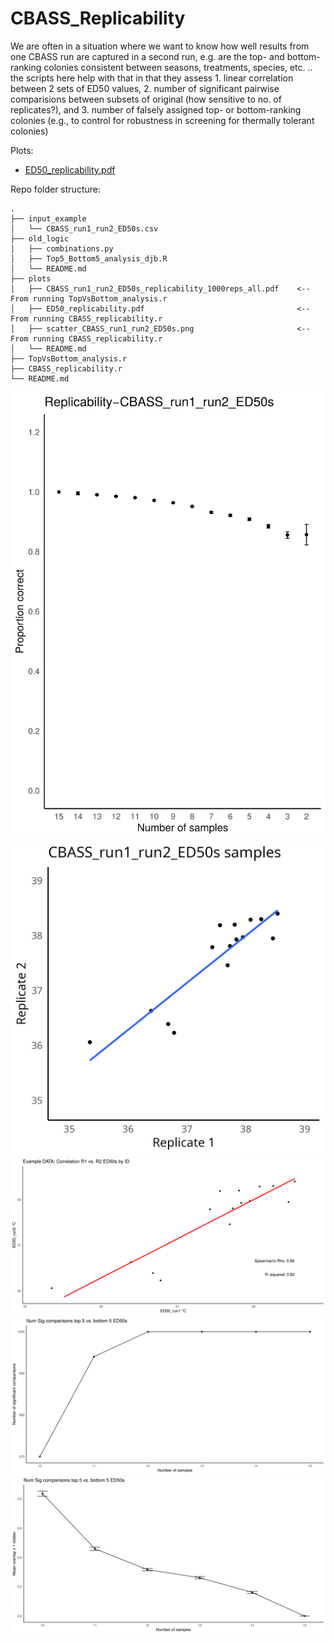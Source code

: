 # CBASS_Replicability

We are often in a situation where we want to know how well results from one CBASS run are captured in a second run, e.g. are the top- and bottom-ranking colonies consistent between seasons, treatments, species, etc. .. the scripts here help with that in that they assess 1. linear correlation between 2 sets of ED50 values, 2. number of significant pairwise comparisions between subsets of original (how sensitive to no. of replicates?), and 3. number of falsely assigned top- or bottom-ranking colonies (e.g., to control for robustness in screening for thermally tolerant colonies)


Plots:
- [ED50_replicability.pdf](plots/ED50_replicability.pdf)


Repo folder structure:

```text
.
├── input_example
│   └── CBASS_run1_run2_ED50s.csv
├── old_logic
│   ├── combinations.py
│   ├── Top5_Bottom5_analysis_djb.R
│   └── README.md
├── plots
│   ├── CBASS_run1_run2_ED50s_replicability_1000reps_all.pdf    <-- From running TopVsBottom_analysis.r
│   ├── ED50_replicability.pdf                                  <-- From running CBASS_replicability.r
│   ├── scatter_CBASS_run1_run2_ED50s.png                       <-- From running CBASS_replicability.r
│   └── README.md
├── TopVsBottom_analysis.r
├── CBASS_replicability.r
└── README.md
```

![example](plots/markdown_embed_files/ED50_replicability.svg)
![example](plots/scatter_CBASS_run1_run2_ED50s.png)
![example](plots/markdown_embed_files/Example-DATA_CBASS_run1_run2_ED50s_replicability_1000reps_all_1.svg)
![example](plots/markdown_embed_files/Example-DATA_CBASS_run1_run2_ED50s_replicability_1000reps_all_2.svg)
![example](plots/markdown_embed_files/Example-DATA_CBASS_run1_run2_ED50s_replicability_1000reps_all_3.svg)
